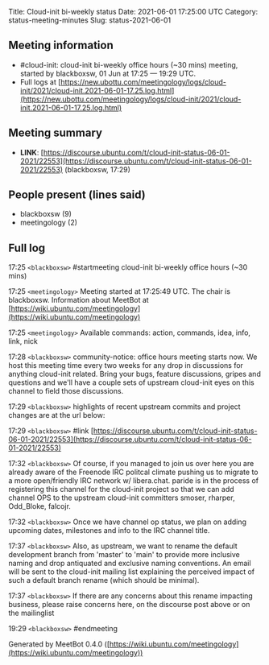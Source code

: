 Title: Cloud-init bi-weekly status
Date: 2021-06-01 17:25:00 UTC
Category: status-meeting-minutes
Slug: status-2021-06-01

Meeting information
----------------

 * \#cloud-init: cloud-init bi-weekly office hours (~30 mins) meeting, started by blackboxsw, 01 Jun at 17:25 &mdash; 19:29 UTC.
 * Full logs at [https://new.ubottu.com/meetingology/logs/cloud-init/2021/cloud-init.2021-06-01-17.25.log.html](https://new.ubottu.com/meetingology/logs/cloud-init/2021/cloud-init.2021-06-01-17.25.log.html)



Meeting summary
----------------

 *  **LINK**: [https://discourse.ubuntu.com/t/cloud-init-status-06-01-2021/22553](https://discourse.ubuntu.com/t/cloud-init-status-06-01-2021/22553)   (blackboxsw, 17:29)



People present (lines said)
----------------

 * blackboxsw (9)
 * meetingology (2)



Full log
----------------


 17:25 `<blackboxsw>` \#startmeeting cloud-init bi-weekly office hours (~30 mins)

 17:25 `<meetingology>` Meeting started at 17:25:49 UTC.  The chair is blackboxsw.  Information about MeetBot at [https://wiki.ubuntu.com/meetingology](https://wiki.ubuntu.com/meetingology)

 17:25 `<meetingology>` Available commands: action, commands, idea, info, link, nick

 17:28 `<blackboxsw>` community-notice: office hours meeting  starts now. We host this meeting time every two weeks for any drop in discussions for anything cloud-init related. Bring your bugs, feature discussions, gripes and questions and we'll have a couple sets of upstream cloud-init eyes on this channel to field those discussions.

 17:29 `<blackboxsw>` highlights of recent upstream commits and project changes are at the url below:

 17:29 `<blackboxsw>` \#link [https://discourse.ubuntu.com/t/cloud-init-status-06-01-2021/22553](https://discourse.ubuntu.com/t/cloud-init-status-06-01-2021/22553)

 17:32 `<blackboxsw>` Of course, if you managed to join us over here you are already aware of the Freenode IRC politcal climate pushing us to migrate to a more open/friendly IRC network w/ libera.chat.  paride is in the process of registering this channel for the cloud-init project so that we can add channel OPS to the upstream cloud-init committers smoser, rharper, Odd_Bloke, falcojr.

 17:32 `<blackboxsw>` Once we have channel op status, we plan on adding upcoming dates, milestones and info to the IRC channel title.

 17:37 `<blackboxsw>` Also, as upstream, we want to rename the default development branch from 'master' to 'main' to provide more inclusive naming and drop antiquated and exclusive naming conventions. An email will be sent to the cloud-init mailing list explaining the perceived impact of such a default branch rename (which should be minimal).

 17:37 `<blackboxsw>` If there are any concerns about this rename impacting business, please raise concerns here, on the discourse  post above or on the mailinglist

 19:29 `<blackboxsw>` \#endmeeting



Generated by MeetBot 0.4.0 ([https://wiki.ubuntu.com/meetingology](https://wiki.ubuntu.com/meetingology))